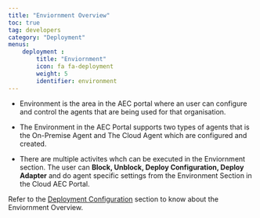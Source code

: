```yaml
---
title: "Enviornment Overview"
toc: true
tag: developers
category: "Deployment"
menus: 
    deployment :
        title: "Enviornment"
        icon: fa fa-deployment
        weight: 5
        identifier: environment
---
```



* Environment is the area in the AEC portal where an user can configure and control the agents that are being used for that organisation. 

* The Environment  in the AEC Portal supports two types of agents that is the On-Premise Agent
and The Cloud Agent which are configured and created. 

* There are multiple activites whch can be executed in the Enviornment section.  The user can **Block, Unblock, Deploy Configuration, 
  Deploy Adapter** and do agent specific settings from the Environment Section in the Cloud AEC Portal.

Refer to the [Deployment Configuration](/agent/Deployment-Configuration/) section to know about the Enviornment Overview.